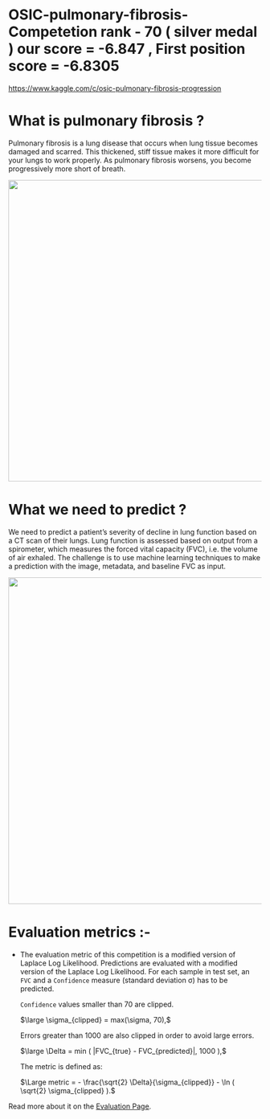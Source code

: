 # OSIC-pulmonary-fibrosis-Competetion rank - 70 ( silver medal ) our score = -6.847 , First position score = -6.8305
  https://www.kaggle.com/c/osic-pulmonary-fibrosis-progression

# What is pulmonary fibrosis ? 

Pulmonary fibrosis is a lung disease that occurs when lung tissue becomes damaged and scarred. This thickened, stiff tissue makes it more difficult for your lungs to work properly. As pulmonary fibrosis worsens, you become progressively more short of breath.

<img src="https://www.pulmonaryfibrosis.org/images/default-source/default-album/normal-and-impaired-gas-exchange.png?sfvrsn=c3b0918d_0" width=600>

# What we need to predict ?

We need to predict a patient’s severity of decline in lung function based on a CT scan of their lungs. Lung function is assessed based on output from a spirometer, which measures the forced vital capacity (FVC), i.e. the volume of air exhaled. The challenge is to use machine learning techniques to make a prediction with the image, metadata, and baseline FVC as input.


<img src="https://i.imgur.com/8AWVnqQ.png" width=650>

# Evaluation metrics :-

- The evaluation metric of this competition is a modified version of Laplace Log Likelihood. 
Predictions are evaluated with a modified version of the Laplace Log Likelihood. For each sample in test set, an `FVC` and a `Confidence` measure (standard deviation σ) has to be predicted.

    `Confidence` values smaller than 70 are clipped.
    
    $\large \sigma_{clipped} = max(\sigma, 70),$

    Errors greater than 1000 are also clipped in order to avoid large errors.

    $\large \Delta = min ( |FVC_{true} - FVC_{predicted}|, 1000 ),$

    The metric is defined as:

    $\Large metric = -   \frac{\sqrt{2} \Delta}{\sigma_{clipped}} - \ln ( \sqrt{2} \sigma_{clipped} ).$


Read more about it on the [Evaluation Page](https://www.kaggle.com/c/osic-pulmonary-fibrosis-progression/overview/evaluation).
